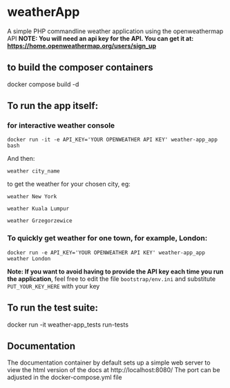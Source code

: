 # weatherApp
A simple PHP commandline weather application using the openweathermap API
**NOTE: You will need an api key for the API. You can get it at: https://home.openweathermap.org/users/sign_up**

## to build the composer containers
docker compose build -d

## To run the app itself:

### for interactive weather console
 ```docker run -it -e API_KEY='YOUR OPENWEATHER API KEY' weather-app_app bash```
 
 And then:
 
 ```weather city_name```
 
 to get the weather for your chosen city, eg:
 
 ```weather New York```
 
 ```weather Kuala Lumpur```
 
 ```weather Grzegorzewice```
 
### To quickly get weather for one town, for example, London:
 ```docker run -e API_KEY='YOUR OPENWEATHER API KEY' weather-app_app weather London```

**Note: If you want to avoid having to provide the API key each time you run the application**, 
feel free to edit the file ```bootstrap/env.ini```
and substitute ```PUT_YOUR_KEY_HERE``` with your key

## To run the test suite:
 docker run -it weather-app_tests run-tests

## Documentation
The documentation container by default sets up a simple web server to view the html version of the docs at http://localhost:8080/
   The port can be adjusted in the docker-compose.yml file


